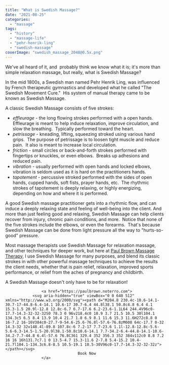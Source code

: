 ```yaml
---
title: "What is Swedish Massage?"
date: "2021-08-25"
categories: 
  - "massage"
tags: 
  - "history"
  - "massage-life"
  - "pehr-henrik-ling"
  - "swedish-massage"
coverImage: "swedish_massage_2048@0.5x.png"
---
```


We've all heard of it, and  probably think we know what it is; it's more than simple relaxation massage, but really, what is Swedish Massage?

In the mid 1800s, a Swedish man named Pehr Henrik Ling, was influenced by French therapeutic gymnastics and developed what he called "The Swedish Movement Cure."  His system of manual therapy came to be known as Swedish Massage.

A classic Swedish Massage consists of five strokes:

- _effleurage_ - the long flowing strokes performed with a open hands.  Effleurage is meant to help induce relaxation, improve circulation, and slow the breathing.  Typically performed toward the heart.
- _petrissage_ - kneading, lifting, squeezing stroked using various hand grips.  The purpose of petrissage is to loosen tight muscle and reduce pain.  It also is meant to increase local circulation.
- _friction_ - small circles or back-and-forth strokes performed with fingertips or knuckles, or even elbows.  Breaks up adhesions and reduced pain.
- _vibration_ - usually performed with open hands and locked elbows, vibration is seldom used as it is hard on the practitioners hands.
- _tapotement_ - percussive stroked performed with the sides of open hands, cupped hands, soft fists, prayer hands, etc.  The rhythmic strokes of tapotement is deeply relaxing, or highly energizing, depending on how and where it is performed.

A good Swedish massage practitioner gets into a rhythmic flow, and can induce a deeply relaxing state and feeling of well-being into the client. And more than just feeling good and relaxing, Swedish Massage can help clients recover from injury, chronic pain conditions, and more.  Notice that none of the five strokes include the elbows, or even the forearms.  That's because Swedish Massage can be done from light pressure all the way to "hurts-so-good" pressure.

Most massage therapists use Swedish Massage for relaxation massage, and other techniques for deeper work, but here at [Paul Brown Massage Therapy](https://paulbrown.net), I use Swedish Massage for many purposes, and blend its classic strokes in with other powerful massage techniques to achieve the results the client needs, whether that is pain relief, relaxation, improved sports performance, or relief from the aches of pregnancy and childbirth.

A Swedish Massage doesn't only have to be for relaxation!

```
                <a href="https://paulbrown.noterro.com">
            <svg aria-hidden="true" viewBox="0 0 640 512" xmlns="http://www.w3.org/2000/svg"><path d="M204.8 230.4c-10.6-14.1-30.7-17-44.8-6.4-14.1 10.6-17 30.7-6.4 44.8l38.1 50.8c4.8 6.4 4.1 15.3-1.5 20.9l-12.8 12.8c-6.7 6.7-17.6 6.2-23.6-1.1L64 244.4V96c0-17.7-14.3-32-32-32S0 78.3 0 96v218.4c0 10.9 3.7 21.5 10.5 30l104.1 134.3c5 6.5 8.4 13.9 10.4 21.7 1.8 6.9 8.1 11.6 15.3 11.6H272c8.8 0 16-7.2 16-16V384c0-27.7-9-54.6-25.6-76.8l-57.6-76.8zM608 64c-17.7 0-32 14.3-32 32v148.4l-89.8 107.8c-6 7.2-17 7.7-23.6 1.1l-12.8-12.8c-5.6-5.6-6.3-14.5-1.5-20.9l38.1-50.8c10.6-14.1 7.7-34.2-6.4-44.8-14.1-10.6-34.2-7.7-44.8 6.4l-57.6 76.8C361 329.4 352 356.3 352 384v112c0 8.8 7.2 16 16 16h131.7c7.1 0 13.5-4.7 15.3-11.6 2-7.8 5.4-15.2 10.4-21.7l104.1-134.3c6.8-8.5 10.5-19.1 10.5-30V96c0-17.7-14.3-32-32-32z"></path></svg>         
                                Book Now
                </a>
```
